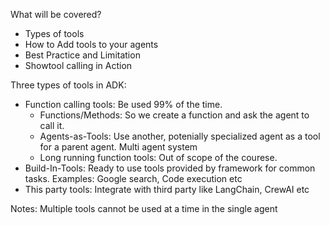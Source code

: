 What will be covered?
- Types of tools
- How to Add tools to your agents
- Best Practice and Limitation
- Showtool calling in Action

Three types of tools in ADK:
- Function calling tools: Be used 99% of the time. 
    - Functions/Methods: So we create a function and ask the agent to call it.
    - Agents-as-Tools: Use another, potenially specialized agent as a tool for a parent agent. Multi agent system
    - Long running function tools: Out of scope of the courese.
- Build-In-Tools: Ready to use tools provided by framework for common tasks. Examples: Google search, Code execution etc
- This party tools: Integrate with third party like LangChain, CrewAI etc

Notes: Multiple tools cannot be used at a time in the single agent